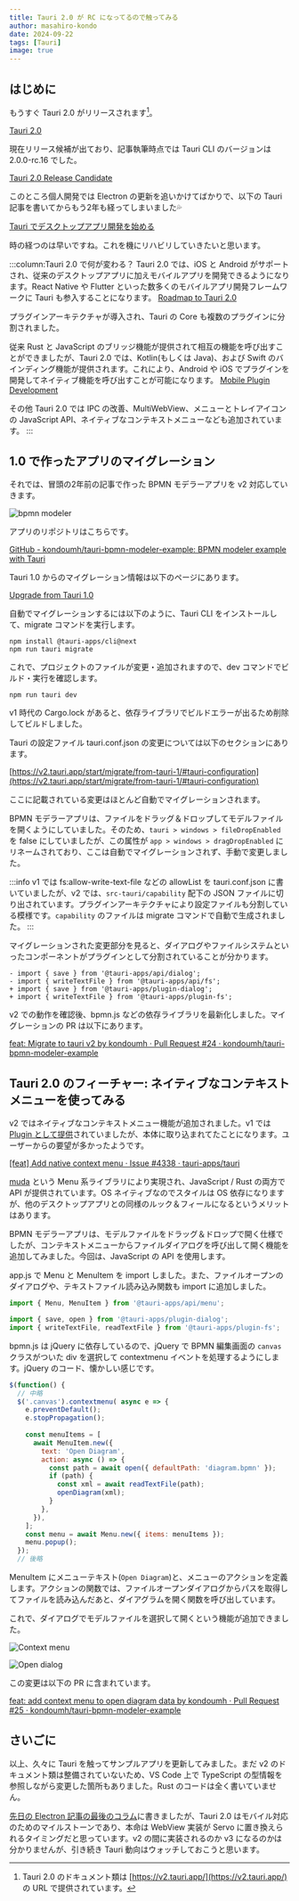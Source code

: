 ```yaml
---
title: Tauri 2.0 が RC になってるので触ってみる
author: masahiro-kondo
date: 2024-09-22
tags: [Tauri]
image: true
---
```


## はじめに
もうすぐ Tauri 2.0 がリリースされます[^1]。

[Tauri 2.0](https://v2.tauri.app/)

[^1]: Tauri 2.0 のドキュメント類は [https://v2.tauri.app/](https://v2.tauri.app/) の URL で提供されています。

現在リリース候補が出ており、記事執筆時点では Tauri CLI のバージョンは 2.0.0-rc.16 でした。

[Tauri 2.0 Release Candidate](https://v2.tauri.app/blog/tauri-2-0-0-release-candidate/)

このところ個人開発では Electron の更新を追いかけてばかりで、以下の Tauri 記事を書いてからもう2年も経ってしまいました💦

[Tauri でデスクトップアプリ開発を始める](https://developer.mamezou-tech.com/blogs/2022/07/08/writing-app-with-tauri/)

時の経つのは早いですね。これを機にリハビリしていきたいと思います。

:::column:Tauri 2.0 で何が変わる？
Tauri 2.0 では、iOS と Android がサポートされ、従来のデスクトップアプリに加えモバイルアプリを開発できるようになります。React Native や Flutter といった数多くのモバイルアプリ開発フレームワークに Tauri も参入することになります。
[Roadmap to Tauri 2.0](https://v2.tauri.app/blog/roadmap-to-tauri-2-0/)

プラグインアーキテクチャが導入され、Tauri の Core も複数のプラグインに分割されました。

従来 Rust と JavaScript のブリッジ機能が提供されて相互の機能を呼び出すことができましたが、Tauri 2.0 では、Kotlin(もしくは Java)、および Swift のバインディング機能が提供されます。これにより、Android や iOS でプラグインを開発してネイティブ機能を呼び出すことが可能になります。
[Mobile Plugin Development](https://v2.tauri.app/develop/plugins/develop-mobile/)

その他 Tauri 2.0 では IPC の改善、MultiWebView、メニューとトレイアイコンの JavaScript API、ネイティブなコンテキストメニューなども追加されています。
:::

## 1.0 で作ったアプリのマイグレーション
それでは、冒頭の2年前の記事で作った BPMN モデラーアプリを v2 対応していきます。

![bpmn modeler](https://i.gyazo.com/b61c02743285b89a4023a299d30c43d7.png)

アプリのリポジトリはこちらです。

[GitHub - kondoumh/tauri-bpmn-modeler-example: BPMN modeler example with Tauri](https://github.com/kondoumh/tauri-bpmn-modeler-example)

Tauri 1.0 からのマイグレーション情報は以下のページにあります。

[Upgrade from Tauri 1.0](https://v2.tauri.app/start/migrate/from-tauri-1/)

自動でマイグレーションするには以下のように、Tauri CLI をインストールして、migrate コマンドを実行します。

```shell
npm install @tauri-apps/cli@next
npm run tauri migrate
```

これで、プロジェクトのファイルが変更・追加されますので、dev コマンドでビルド・実行を確認します。

```shell
npm run tauri dev
```

v1 時代の Cargo.lock があると、依存ライブラリでビルドエラーが出るため削除してビルドしました。

Tauri の設定ファイル tauri.conf.json の変更については以下のセクションにあります。

[https://v2.tauri.app/start/migrate/from-tauri-1/#tauri-configuration](https://v2.tauri.app/start/migrate/from-tauri-1/#tauri-configuration)

ここに記載されている変更はほとんど自動でマイグレーションされます。

BPMN モデラーアプリは、ファイルをドラッグ＆ドロップしてモデルファイルを開くようにしていました。そのため、`tauri > windows > fileDropEnabled` を false にしていましたが、この属性が `app > windows > dragDropEnabled` にリネームされており、ここは自動でマイグレーションされず、手動で変更しました。

:::info
v1 では fs:allow-write-text-file などの allowList を tauri.conf.json に書いていましたが、v2 では、`src-tauri/capability` 配下の JSON ファイルに切り出されています。プラグインアーキテクチャにより設定ファイルも分割している模様です。`capability` のファイルは migrate コマンドで自動で生成されました。
:::

マイグレーションされた変更部分を見ると、ダイアログやファイルシステムといったコンポーネントがプラグインとして分割されていることが分かります。

```diff-javascript
- import { save } from '@tauri-apps/api/dialog';
- import { writeTextFile } from '@tauri-apps/api/fs';
+ import { save } from '@tauri-apps/plugin-dialog';
+ import { writeTextFile } from '@tauri-apps/plugin-fs';
```

v2 での動作を確認後、bpmn.js などの依存ライブラリを最新化しました。マイグレーションの PR は以下にあります。

[feat: Migrate to tauri v2 by kondoumh · Pull Request #24 · kondoumh/tauri-bpmn-modeler-example](https://github.com/kondoumh/tauri-bpmn-modeler-example/pull/24)

## Tauri 2.0 のフィーチャー: ネイティブなコンテキストメニューを使ってみる

v2 ではネイティブなコンテキストメニュー機能が追加されました。v1 では [Plugin として提供](https://github.com/c2r0b/tauri-plugin-context-menu)されていましたが、本体に取り込まれてたことになります。ユーザーからの要望が多かったようです。

[[feat] Add native context menu · Issue #4338 · tauri-apps/tauri](https://github.com/tauri-apps/tauri/issues/4338)

[muda]((https://github.com/tauri-apps/muda)) という Menu 系ライブラリにより実現され、JavaScript / Rust の両方で API が提供されています。OS ネイティブなのでスタイルは OS 依存になりますが、他のデスクトップアプリとの同様のルック＆フィールになるというメリットはあります。

BPMN モデラーアプリは、モデルファイルをドラッグ＆ドロップで開く仕様でしたが、コンテキストメニューからファイルダイアログを呼び出して開く機能を追加してみました。今回は、JavaScript の API を使用します。

app.js で Menu と MenuItem を import しました。また、ファイルオープンのダイアログや、テキストファイル読み込み関数も import に追加しました。

```javascript:app/app.js
import { Menu, MenuItem } from '@tauri-apps/api/menu';

import { save, open } from '@tauri-apps/plugin-dialog';
import { writeTextFile, readTextFile } from '@tauri-apps/plugin-fs';
```

bpmn.js は jQuery に依存しているので、jQuery で BPMN 編集画面の `canvas` クラスがついた div を選択して contextmenu イベントを処理するようにします。jQuery のコード、懐かしい感じです。

```javascript:app/app.js
$(function() {
  // 中略
  $('.canvas').contextmenu( async e => {
    e.preventDefault();
    e.stopPropagation();
    
    const menuItems = [
      await MenuItem.new({
        text: 'Open Diagram',
        action: async () => {
          const path = await open({ defaultPath: 'diagram.bpmn' });
          if (path) {
            const xml = await readTextFile(path);
            openDiagram(xml);
          }
        },
      }),
    ];
    const menu = await Menu.new({ items: menuItems });
    menu.popup();
  });
  // 後略
```

MenuItem にメニューテキスト(`Open Diagram`)と、メニューのアクションを定義します。アクションの関数では、ファイルオープンダイアログからパスを取得してファイルを読み込んだあと、ダイアグラムを開く関数を呼び出しています。

これで、ダイアログでモデルファイルを選択して開くという機能が追加できました。

![Context menu](https://i.gyazo.com/0eec68b58c28ee5163b2ab887aa1b52a.png)

![Open dialog](https://i.gyazo.com/b604c74783adf6e784acf5d7602b8d77.png)

この変更は以下の PR に含まれています。

[feat: add context menu to open diagram data by kondoumh · Pull Request #25 · kondoumh/tauri-bpmn-modeler-example](https://github.com/kondoumh/tauri-bpmn-modeler-example/pull/25)

## さいごに
以上、久々に Tauri を触ってサンプルアプリを更新してみました。まだ v2 のドキュメント類は整備されていないため、VS Code 上で TypeScript の型情報を参照しながら変更した箇所もありました。Rust のコードは全く書いていません。

[先日の Electron 記事の最後のコラム](https://developer.mamezou-tech.com/blogs/2024/08/28/electron-webcontentsview-app-structure/#%E3%81%95%E3%81%84%E3%81%94%E3%81%AB)に書きましたが、Tauri 2.0 はモバイル対応のためのマイルストーンであり、本命は WebView 実装が Servo に置き換えられるタイミングだと思っています。v2 の間に実装されるのか v3 になるのかは分かりませんが、引き続き Tauri 動向はウォッチしておこうと思います。
